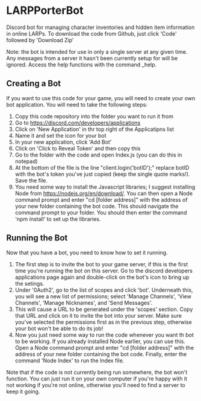 # LARPPorterBot
Discord bot for managing character inventories and hidden item information in online LARPs.
To download the code from Github, just click 'Code' followed by 'Download Zip'

Note: the bot is intended for use in only a single server at any given time. Any messages from a server it hasn't been currently setup for will be ignored. Access the help functions with the command _help.

## Creating a Bot
If you want to use this code for your game, you will need to create your own bot application. You will need to take the following steps:
1. Copy this code repository into the folder you want to run it from
2. Go to https://discord.com/developers/applications
3. Click on 'New Application' in thr top right of the Applicatipns list
4. Name it and set the icon for your bot
5. In your new application, click 'Add Bot'
6. Click on 'Click to Reveal Token' and then copy this
7. Go to the folder with the code and open Index.js (you can do this in notepad)
8. At the bottom of the file is the line "client.login('botID');" replace botID with the bot's token you've just copied (keep the single quote marks!). Save the file.
9. You need some way to install the Javascript libraries; I suggest installing Node from https://nodejs.org/en/download/.  You can then open a Node command prompt and enter "cd [folder address]" with the address of your new folder containing the bot code. This should navigate the command prompt to your folder. You should then enter the command 'npm install' to set up the libraries.

## Running the Bot
Now that you have a bot, you need to know how to set it running.
1. The first step is to invite the bot to your game server, if this is the first time you're running the bot on this server. Go to the discord developers applications page again and double-click on the bot's icon to bring up the setings. 
2. Under '0Auth2', go to the list of scopes and click 'bot'. Underneath this, you will see a new list of permissions; select 'Manage Channels', 'View Channels', 'Manage Nicknames', and 'Send Messages'.
3. This will cause a URL to be generated under the 'scopes' section. Copy that URL and click on it to invite the bot into your server. Make sure you've selected the permissions first as in the previous step, otherwise your bot won't be able to do its job!
8. Now you just need some way to run the code whenever you want th bot to be working. If you already installed Node earlier, you can use this. Open a Node command prompt and enter "cd [folder address]" with the address of your new folder containing the bot code. Finally, enter the command 'Node Index' to run the Index file.

Note that if the code is not currently being run somewhere, the bot won't function. You can just run it on your own computer if you're happy with it not working if you're not online, otherwise you'll need to find a server to keep it going.

